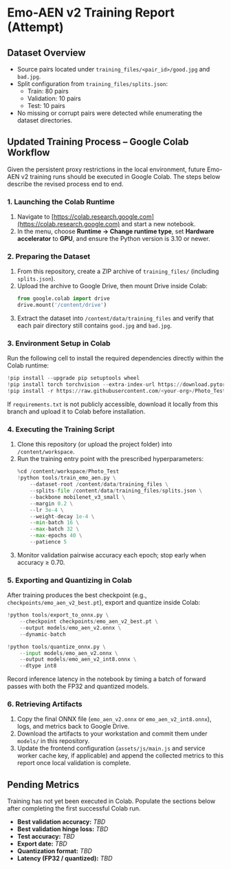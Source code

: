 # Emo-AEN v2 Training Report (Attempt)

## Dataset Overview
- Source pairs located under `training_files/<pair_id>/good.jpg` and `bad.jpg`.
- Split configuration from `training_files/splits.json`:
  - Train: 80 pairs
  - Validation: 10 pairs
  - Test: 10 pairs
- No missing or corrupt pairs were detected while enumerating the dataset directories.

## Updated Training Process – Google Colab Workflow
Given the persistent proxy restrictions in the local environment, future Emo-AEN v2 training runs should be executed in Google Colab. The steps below describe the revised process end to end.

### 1. Launching the Colab Runtime
1. Navigate to [https://colab.research.google.com](https://colab.research.google.com) and start a new notebook.
2. In the menu, choose **Runtime → Change runtime type**, set **Hardware accelerator** to **GPU**, and ensure the Python version is 3.10 or newer.

### 2. Preparing the Dataset
1. From this repository, create a ZIP archive of `training_files/` (including `splits.json`).
2. Upload the archive to Google Drive, then mount Drive inside Colab:
   ```python
   from google.colab import drive
   drive.mount('/content/drive')
   ```
3. Extract the dataset into `/content/data/training_files` and verify that each pair directory still contains `good.jpg` and `bad.jpg`.

### 3. Environment Setup in Colab
Run the following cell to install the required dependencies directly within the Colab runtime:
```python
!pip install --upgrade pip setuptools wheel
!pip install torch torchvision --extra-index-url https://download.pytorch.org/whl/cu121
!pip install -r https://raw.githubusercontent.com/<your-org>/Photo_Test/main/requirements.txt
```
If `requirements.txt` is not publicly accessible, download it locally from this branch and upload it to Colab before installation.

### 4. Executing the Training Script
1. Clone this repository (or upload the project folder) into `/content/workspace`.
2. Run the training entry point with the prescribed hyperparameters:
   ```python
   %cd /content/workspace/Photo_Test
   !python tools/train_emo_aen.py \
       --dataset-root /content/data/training_files \
       --splits-file /content/data/training_files/splits.json \
       --backbone mobilenet_v3_small \
       --margin 0.2 \
       --lr 3e-4 \
       --weight-decay 1e-4 \
       --min-batch 16 \
       --max-batch 32 \
       --max-epochs 40 \
       --patience 5
   ```
3. Monitor validation pairwise accuracy each epoch; stop early when accuracy ≥ 0.70.

### 5. Exporting and Quantizing in Colab
After training produces the best checkpoint (e.g., `checkpoints/emo_aen_v2_best.pt`), export and quantize inside Colab:
```python
!python tools/export_to_onnx.py \
    --checkpoint checkpoints/emo_aen_v2_best.pt \
    --output models/emo_aen_v2.onnx \
    --dynamic-batch

!python tools/quantize_onnx.py \
    --input models/emo_aen_v2.onnx \
    --output models/emo_aen_v2_int8.onnx \
    --dtype int8
```
Record inference latency in the notebook by timing a batch of forward passes with both the FP32 and quantized models.

### 6. Retrieving Artifacts
1. Copy the final ONNX file (`emo_aen_v2.onnx` or `emo_aen_v2_int8.onnx`), logs, and metrics back to Google Drive.
2. Download the artifacts to your workstation and commit them under `models/` in this repository.
3. Update the frontend configuration (`assets/js/main.js` and service worker cache key, if applicable) and append the collected metrics to this report once local validation is complete.

## Pending Metrics
Training has not yet been executed in Colab. Populate the sections below after completing the first successful Colab run.

- **Best validation accuracy:** _TBD_
- **Best validation hinge loss:** _TBD_
- **Test accuracy:** _TBD_
- **Export date:** _TBD_
- **Quantization format:** _TBD_
- **Latency (FP32 / quantized):** _TBD_
